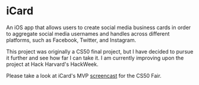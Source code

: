 iCard
============

An iOS app that allows users to create social media business cards
in order to aggregate social media usernames and handles across different
platforms, such as Facebook, Twitter, and Instagram.

This project was originally a CS50 final project, but I have decided to
pursue it further and see how far I can take it. I am currently improving upon the project at Hack Harvard's HackWeek.

Please take a look at iCard's MVP [screencast](http://www.youtube.com/watch?v=-rqe_iv8Yjo) for the CS50 Fair.